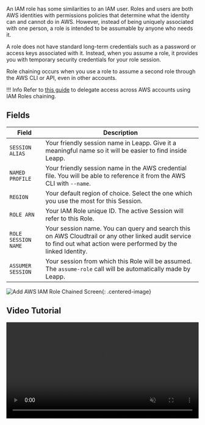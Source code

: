 An IAM role has some similarities to an IAM user. Roles and users are both AWS identities with permissions policies that determine what the identity can and cannot do in AWS. However, instead of being uniquely associated with one person, a role is intended to be assumable by anyone who needs it.

A role does not have standard long-term credentials such as a password or access keys associated with it. Instead, when you assume a role, it provides you with temporary security credentials for your role session.

Role chaining occurs when you use a role to assume a second role through the AWS CLI or API, even in other accounts.

!!! Info
    Refer to [this guide](https://docs.aws.amazon.com/IAM/latest/UserGuide/id_roles_create_for-idp_saml.html) to delegate access across AWS accounts using IAM Roles chaining.

## Fields

| Field               | Description                          |
|---------------------| ------------------------------------ |
| `SESSION ALIAS`     | Your friendly session name in Leapp. Give it a meaningful name so it will be easier to find inside Leapp. |
| `NAMED PROFILE`     | Your friendly session name in the AWS credential file. You will be able to reference it from the AWS CLI with `--name`. |
| `REGION`            | Your default region of choice. Select the one which you use the most for this Session. |
| `ROLE ARN`          | Your IAM Role unique ID. The active Session will refer to this Role. |
| `ROLE SESSION NAME` | Your session name. You can query and search this on AWS Cloudtrail or any other linked audit service to find out what action were performed by the linked Identity. |
| `ASSUMER SESSION`   | Your session from which this Role will be assumed. The `assume-role` call will be automatically made by Leapp. |

![](../../images/screens/newuxui/aws-iam-role-chained.png?style=center-img "Add AWS IAM Role Chained Screen"){: .centered-image}
## Video Tutorial

<video width="100%" muted autoplay loop> <source src="../../videos/newuxui/aws-iam-chained.mp4" type="video/mp4"> </video>

